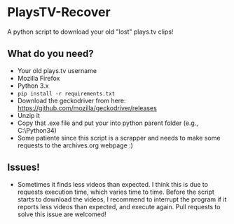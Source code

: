 # PlaysTV-Recover
A python script to download your old "lost" plays.tv clips! 

## What do you need?

- Your old plays.tv username
- Mozilla Firefox
- Python 3.x
- `pip install -r requirements.txt`
 - Download the geckodriver from here: https://github.com/mozilla/geckodriver/releases
  - Unzip it
  - Copy that .exe file and put your into python parent folder (e.g., C:\Python34)
- Some patiente since this script is a scrapper and needs to make some requests to the archives.org webpage :)

## Issues!
- Sometimes it finds less videos than expected. I think this is due to requests execution time, which varies time to time. Before the script starts to download the videos, I recommend to interrupt the program if it reports less videos than expected, and execute again. Pull requests to solve this issue are welcomed!

